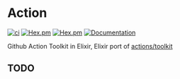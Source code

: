 # Action

[![ci](https://github.com/clszzyh/action/workflows/ci/badge.svg)](https://github.com/clszzyh/action/actions)
[![Hex.pm](https://img.shields.io/hexpm/v/action)](http://hex.pm/packages/action)
[![Hex.pm](https://img.shields.io/hexpm/dt/action)](http://hex.pm/packages/action)
[![Documentation](https://img.shields.io/badge/hexdocs-latest-blue.svg)](https://hexdocs.pm/action/readme.html)

<!-- MDOC -->

Github Action Toolkit in Elixir, Elixir port of [actions/toolkit](https://github.com/actions/toolkit)

<!-- MDOC -->


## TODO
